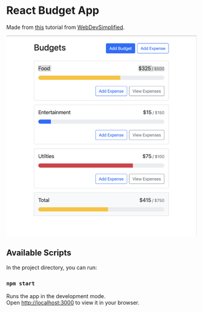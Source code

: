 # React Budget App

Made from [this](https://www.youtube.com/watch?v=yz8x71BiGXg) tutorial from [WebDevSimplified](https://www.youtube.com/channel/UCFbNIlppjAuEX4znoulh0Cw).

![screenshot](https://github.com/katy-arushi/react-budget-app/blob/main/public/screenshots/budgets.png?raw=true)
## Available Scripts

In the project directory, you can run:

### `npm start`

Runs the app in the development mode.\
Open [http://localhost:3000](http://localhost:3000) to view it in your browser.